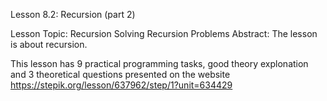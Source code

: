Lesson 8.2: Recursion (part 2)

Lesson Topic: Recursion
Solving Recursion Problems
Abstract: The lesson is about recursion.

This lesson has 9 practical programming tasks, good theory explonation and 3 theoretical questions presented on the website
https://stepik.org/lesson/637962/step/1?unit=634429
